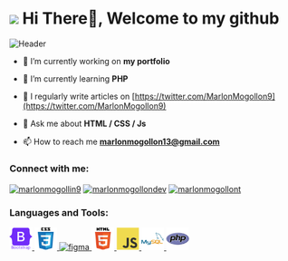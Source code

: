 # <img width="100" src="https://media3.giphy.com/media/gjrYDwbjnK8x36xZIO/giphy.gif?cid=ecf05e47vokcwj1fbrrhud851ws76sfuy9umqkfo4eqlvffb&ep=v1_gifs_related&rid=giphy.gif&ct=s"/> Hi There👋, Welcome to my github

![Header](./your-header-image-name.png)


- 🔭 I’m currently working on **my portfolio**

- 🌱 I’m currently learning **PHP**

- 📝 I regularly write articles on [https://twitter.com/MarlonMogollon9](https://twitter.com/MarlonMogollon9)

- 💬 Ask me about **HTML / CSS / Js**

- 📫 How to reach me **marlonmogollon13@gmail.com**

<h3 align="left">Connect with me:</h3>
<p align="left">
<a href="https://twitter.com/marlonmogollin9" target="blank"><img align="center" src="https://raw.githubusercontent.com/rahuldkjain/github-profile-readme-generator/master/src/images/icons/Social/twitter.svg" alt="marlonmogollin9" height="30" width="40" /></a>
<a href="https://fb.com/marlonmogollondev" target="blank"><img align="center" src="https://raw.githubusercontent.com/rahuldkjain/github-profile-readme-generator/master/src/images/icons/Social/facebook.svg" alt="marlonmogollondev" height="30" width="40" /></a>
<a href="https://instagram.com/marlonmogollont" target="blank"><img align="center" src="https://raw.githubusercontent.com/rahuldkjain/github-profile-readme-generator/master/src/images/icons/Social/instagram.svg" alt="marlonmogollont" height="30" width="40" /></a>
</p>

<h3 align="left">Languages and Tools:</h3>
<p align="left"> <a href="https://getbootstrap.com" target="_blank" rel="noreferrer"> <img src="https://raw.githubusercontent.com/devicons/devicon/master/icons/bootstrap/bootstrap-plain-wordmark.svg" alt="bootstrap" width="40" height="40"/> </a> <a href="https://www.w3schools.com/css/" target="_blank" rel="noreferrer"> <img src="https://raw.githubusercontent.com/devicons/devicon/master/icons/css3/css3-original-wordmark.svg" alt="css3" width="40" height="40"/> </a> <a href="https://www.figma.com/" target="_blank" rel="noreferrer"> <img src="https://www.vectorlogo.zone/logos/figma/figma-icon.svg" alt="figma" width="40" height="40"/> </a> <a href="https://www.w3.org/html/" target="_blank" rel="noreferrer"> <img src="https://raw.githubusercontent.com/devicons/devicon/master/icons/html5/html5-original-wordmark.svg" alt="html5" width="40" height="40"/> </a> <a href="https://developer.mozilla.org/en-US/docs/Web/JavaScript" target="_blank" rel="noreferrer"> <img src="https://raw.githubusercontent.com/devicons/devicon/master/icons/javascript/javascript-original.svg" alt="javascript" width="40" height="40"/> </a> <a href="https://www.mysql.com/" target="_blank" rel="noreferrer"> <img src="https://raw.githubusercontent.com/devicons/devicon/master/icons/mysql/mysql-original-wordmark.svg" alt="mysql" width="40" height="40"/> </a> <a href="https://www.php.net" target="_blank" rel="noreferrer"> <img src="https://raw.githubusercontent.com/devicons/devicon/master/icons/php/php-original.svg" alt="php" width="40" height="40"/> </a> </p>
